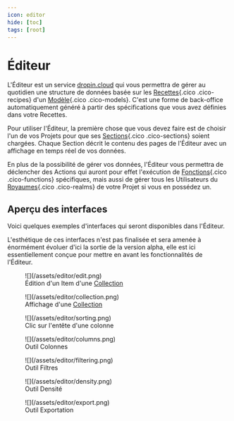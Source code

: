 ```yaml
---
icon: editor
hide: [toc]
tags: [root]
---
```

# Éditeur

L'Éditeur est un service [dropin.cloud](/fr/cloud/) qui vous permettra de gérer au quotidien une structure de données basée sur les [Recettes](/fr/concepts/recipes/){.cico .cico-recipes} d'un [Modèle](/fr/concepts/catalog/models/){.cico .cico-models}. C'est une forme de back-office automatiquement généré à partir des
spécifications que vous avez définies dans votre Recettes.

Pour utiliser l'Éditeur, la première chose que vous devez faire est de choisir l'un de vos Projets pour que ses [Sections](/fr/concepts/editor/sections/){.cico .cico-sections} soient chargées. Chaque Section décrit le contenu des pages de l'Éditeur avec un affichage en temps réel de vos données.

En plus de la possibilité de gérer vos données, l'Éditeur vous permettra de déclencher des Actions qui auront pour effet l'exécution de [Fonctions](/fr/concepts/automations/functions/){.cico .cico-functions} spécifiques, mais aussi de gérer tous les Utilisateurs du [Royaumes](/fr/concepts/auth/realms/){.cico .cico-realms} de votre Projet si vous en possédez un.

## Aperçu des interfaces

Voici quelques exemples d'interfaces qui seront disponibles dans l'Éditeur.

L'esthétique de ces interfaces n'est pas finalisée et sera amenée à énormément évoluer d'ici la sortie de la version alpha, elle est ici essentiellement conçue pour mettre en avant les fonctionnalités de l'Éditeur.

<figure markdown>
  ![](/assets/editor/edit.png)
  <figcaption>Édition d'un Item d'une <a href="/fr/concepts/storage/collections/" class="cico cico-collections">Collection</a></figcaption>
</figure>

<figure markdown>
  ![](/assets/editor/collection.png)
  <figcaption>
    Affichage d'une <a href="/fr/concepts/storage/collections/" class="cico cico-collections">Collection</a>
  </figcaption>
</figure>

<figure markdown>
  ![](/assets/editor/sorting.png)
  <figcaption>Clic sur l'entête d'une colonne</figcaption>
</figure>

<figure markdown>
  ![](/assets/editor/columns.png)
  <figcaption>Outil Colonnes</figcaption>
</figure>

<figure markdown>
  ![](/assets/editor/filtering.png)
  <figcaption>Outil Filtres</figcaption>
</figure>

<figure markdown>
  ![](/assets/editor/density.png)
  <figcaption>Outil Densité</figcaption>
</figure>

<figure markdown>
  ![](/assets/editor/export.png)
  <figcaption>Outil Exportation</figcaption>
</figure>
